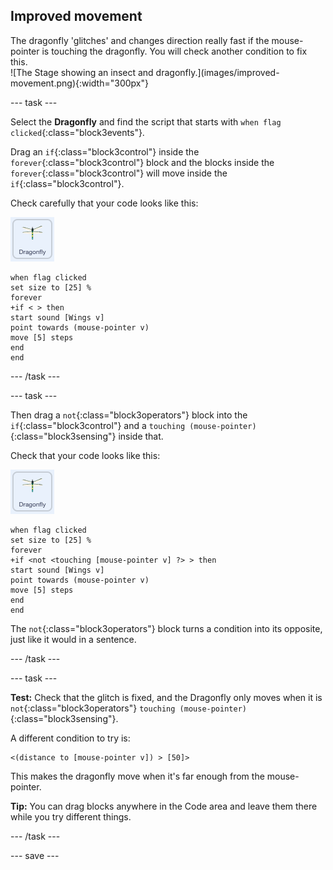 ## Improved movement

<div style="display: flex; flex-wrap: wrap">
<div style="flex-basis: 200px; flex-grow: 1; margin-right: 15px;">
The dragonfly 'glitches' and changes direction really fast if the mouse-pointer is touching the dragonfly. You will check another condition to fix this.
</div>
<div>
![The Stage showing an insect and dragonfly.](images/improved-movement.png){:width="300px"}
</div>
</div>

--- task ---

Select the **Dragonfly** and find the script that starts with `when flag clicked`{:class="block3events"}.

Drag an `if`{:class="block3control"} inside the `forever`{:class="block3control"} block and the blocks inside the `forever`{:class="block3control"} will move inside the `if`{:class="block3control"}.

Check carefully that your code looks like this:

![](images/dragonfly-icon.png)

```blocks3
when flag clicked
set size to [25] %
forever
+if < > then
start sound [Wings v]
point towards (mouse-pointer v)
move [5] steps
end
end
```
--- /task ---

--- task ---

Then drag a `not`{:class="block3operators"} block into the `if`{:class="block3control"} and a `touching (mouse-pointer)`{:class="block3sensing"} inside that.

Check that your code looks like this:

![](images/dragonfly-icon.png)

```blocks3
when flag clicked
set size to [25] %
forever
+if <not <touching [mouse-pointer v] ?> > then
start sound [Wings v]
point towards (mouse-pointer v)
move [5] steps
end
end
```

The `not`{:class="block3operators"} block turns a condition into its opposite, just like it would in a sentence. 

--- /task ---

--- task ---

**Test:** Check that the glitch is fixed, and the Dragonfly only moves when it is `not`{:class="block3operators"} `touching (mouse-pointer)`{:class="block3sensing"}.

A different condition to try is:

```blocks3
<(distance to [mouse-pointer v]) > [50]>
```

This makes the dragonfly move when it's far enough from the mouse-pointer. 

**Tip:** You can drag blocks anywhere in the Code area and leave them there while you try different things. 

--- /task ---

--- save ---
